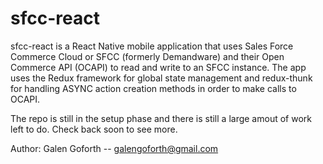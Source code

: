 # sfcc-react
sfcc-react is a React Native mobile application that uses Sales Force Commerce Cloud or SFCC (formerly Demandware) and their Open Commerce API (OCAPI) to read and write to an SFCC instance. The app uses the Redux framework for global state management and redux-thunk for handling ASYNC action creation methods in order to make calls to OCAPI.

The repo is still in the setup phase and there is still a large amout of work left to do. Check back soon to see more.

Author: Galen Goforth -- galengoforth@gmail.com
